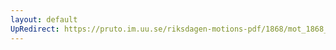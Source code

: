 ```yaml
---
layout: default
UpRedirect: https://pruto.im.uu.se/riksdagen-motions-pdf/1868/mot_1868__ak__203.pdf
---
```

